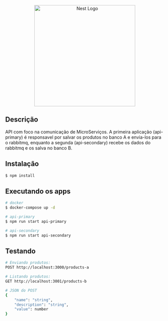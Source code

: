 <p align="center">
  <a href="http://nestjs.com/" target="blank"><img src="https://nestjs.com/img/logo_text.svg" width="320" alt="Nest Logo" /></a>
</p>

[circleci-image]: https://img.shields.io/circleci/build/github/nestjs/nest/master?token=abc123def456
[circleci-url]: https://circleci.com/gh/nestjs/nest


    


## Descrição

API com foco na comunicação de MicroServiços. A primeira aplicação (api-primary) é responsavel por salvar os produtos no banco A e envia-los para o rabbitmq, enquanto a segunda (api-secondary) recebe os dados do rabbitmq e os salva no banco B.

## Instalação

```bash
$ npm install
```

## Executando os apps

```bash
# docker
$ docker-compose up -d

# api-primary
$ npm run start api-primary

# api-secondary
$ npm run start api-secondary
```

## Testando

```bash
# Enviando produtos:
POST http://localhost:3000/products-a

# Listando produtos:
GET http://localhost:3001/products-b

# JSON do POST
{
	"name": "string",
	"description": "string",
	"value": number
}
```